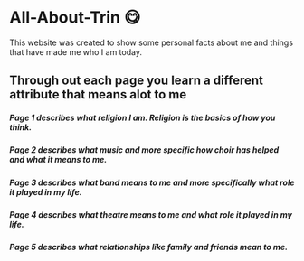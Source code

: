 # All-About-Trin :yum:
This website was created to show some personal facts about me and things that have made me who I am today.

## Through out each page you learn a different attribute that means alot to me


##### Page 1 describes what **religion** I am. Religion is the basics of how you think.
##### Page 2 describes what **music** and more specific how choir has helped and what it means to me. 
##### Page 3 describes what **band** means to me and more specifically what role it played in my life. 
##### Page 4 describes what theatre means to me and what role it played in my life.
##### Page 5 describes what relationships like family and friends mean to me.

